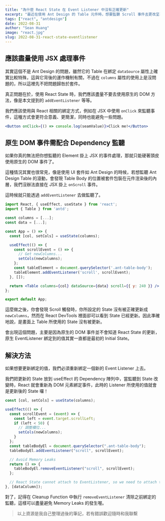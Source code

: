 ```yaml
---
title: "為什麼 React State 在 Event Listener 中沒有正確更新"
excerpt: "最近在使用 Ant Design 的 Table 元件時，想要監聽 Scroll 事件去更改呈現的欄位，但是發現 State 成功更新後，Table 所使用的 State 卻沒有跟著更新，這到底是怎麼回事哩。"
tags: ["react", "antdesign"]
date: 2022-08-31
author: "Sean Huang"
image: "react.jpg"
slug: 2022-08-31-react-state-eventlistener
---
```


## 應該盡量使用 JSX 處理事件

其實這個不是 Ant Design 的問題，雖然它的 Table 在綁定 `dataSource` 屬性上確實比較特殊，這與它背後的運作機制有關，不過在 `columns` 屬性的使用上是沒問題的，所以這裡先不把問題歸咎於套件。

真正問題在於，使用 React State 時，我們應該盡量不要去使用原生的 DOM 方法，像是本文提到的 `addEventListener` 等等。

我們應該使用與 React 相關的綁定方式，例如在 JSX 中使用 `onClick` 來監聽事件，這種方式會更符合意義、更簡潔，同時也能避免一些問題。

```jsx
<Button onClick={() => console.log(seamValue)}>Click me!</Button>
```

## 原生 DOM 事件需配合 Dependency 監聽

如果你真的無法把你想監聽的 Element 掛上 JSX 的事件處理，那就只能硬著頭皮使用原生的 DOM 事件了。

這種情況其實也很常見，像是使用 UI 套件如 Ant Design 的時候，若想監聽 Ant Design Table 的滾動，會發現 Table Body 的位置被套件包裝在元件渲染後的內層，我們沒辦法直接在 JSX 掛上 `onScroll` 事件。

這時候就只能透過 `addEventListener` 去做監聽了。

```jsx
import React, { useEffect, useState } from 'react';
import { Table } from 'antd';

const columns = [...];
const data = [...];

const App = () => {
  const [col, setCols] = useState(columns);

  useEffect(() => {
    const scrollEvent = () => {
      // Get newColumns...
      setCols(newColumns);
    };
    const tableElement = document.querySelector('.ant-table-body');
    tableElement.addEventListener('scroll', scrollEvent);
  }, []);

  return <Table columns={col} dataSource={data} scroll={{ y: 240 }} />;
};

export default App;
```

這麼做之後，你會發現 Scroll 觸發時，你所設定的 State 沒有被正確更新成 `newColumns`，然而在 React DevTools 裡面卻可以看到 State 已經更新。因此準確地說，是畫面上 Table 所使用的 State 沒有被更新。

會出現這個問題，主要是因為原生的 DOM 事件並不會知道 React State 的更新，原生 EventListener 綁定到的值其實一直都是最初的 Initial State。

## 解決方法

如果想要更新綁定的值，我們必須重新綁定一個新的 Event Listener 上去。

我們把更新的 State 放到 useEffect 的 Dependency 陣列中，當監聽到 State 改變時，React 就會重新為 DOM 元素綁定事件，此時的 Listener 所使用的值就會是更新後的 State 囉！

```jsx
const [col, setCols] = useState(columns);

useEffect(() => {
  const scrollEvent = (event) => {
    const left = event.target.scrollLeft;
    if (left < 50) {
      // 調整欄位...
      setCols(newColumns);
    }
  };
  const tableBodyEl = document.querySelector(".ant-table-body");
  tableBodyEl.addEventListener("scroll", scrollEvent);

  // Avoid Memory Leaks
  return () => {
    tableBodyEl.removeEventListener("scroll", scrollEvent);
  };

  // React State cannot attach to EventListener, so we need to attach the listener again when the state changes
}, [dataColumn]);
```

對了，記得在 Cleanup Function 中執行 `removeEventListener` 清除之前綁定的監聽，這樣可以盡量避免 Memory Leaks 的發生喔。

> 以上資源是我自己整理過後的筆記，若有錯誤歡迎隨時和我聯繫
